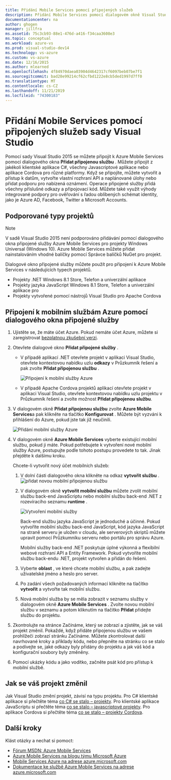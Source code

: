 ```yaml
---
title: Přidání Mobile Services pomocí připojených služeb
description: Přidání Mobile Services pomocí dialogovém okně Visual Studio přidání připojené služby
documentationcenter: na
author: ghogen
manager: jillfra
ms.assetid: 75c3cb93-88e1-476d-a416-f34caa3608e3
ms.topic: conceptual
ms.workload: azure-vs
ms.prod: visual-studio-dev14
ms.technology: vs-azure
ms.custom: vs-azure
ms.date: 12/16/2015
ms.author: mlearned
ms.openlocfilehash: 4f84970daea03904d4642317cf6097beb07be7f1
ms.sourcegitcommit: bad28e99214cf62cfbd1222e8cb5ded1997d7ff0
ms.translationtype: MT
ms.contentlocale: cs-CZ
ms.lasthandoff: 11/21/2019
ms.locfileid: "74300183"
---
```

# <a name="adding-mobile-services-by-using-visual-studio-connected-services"></a>Přidání Mobile Services pomocí připojených služeb sady Visual Studio
Pomocí sady Visual Studio 2015 se můžete připojit k Azure Mobile Services pomocí dialogového okna **Přidat připojenou službu** . Můžete připojit z jakékoli klientské aplikace C#, všechny Javascriptové aplikace nebo aplikace Cordova pro různé platformy. Když se připojíte, můžete vytvořit a přístup k datům, vytvořte vlastní rozhraní API a naplánované úlohy nebo přidat podporu pro nabízená oznámení.  Operace připojené služby přidá všechny příslušné odkazy a připojovací kód. Můžete také využít výhody integrované podpory pro ověřování s řadou oblíbených schémat identity, jako je Azure AD, Facebook, Twitter a Microsoft Accounts.

## <a name="supported-project-types"></a>Podporované typy projektů
> [!NOTE]
> V sadě Visual Studio 2015 není podporováno přidávání pomocí dialogového okna připojené služby Azure Mobile Services pro projekty Windows Universal (Windows 10). Azure Mobile Services můžete přidat nainstalováním vhodné balíčky pomocí Správce balíčků NuGet pro projekt.
>
>

Dialogové okno připojené služby můžete použít pro připojení k Azure Mobile Services v následujících typech projektů.

* Projekty .NET Windows 8.1 Store, Telefon a univerzální aplikace
* Projekty jazyka JavaScript Windows 8.1 Store, Telefon a univerzální aplikace pro
* Projekty vytvořené pomocí nástrojů Visual Studio pro Apache Cordova

## <a name="connect-to-azure-mobile-services-using-the-add-connected-services-dialog"></a>Připojení k mobilním službám Azure pomocí dialogového okna připojené služby
1. Ujistěte se, že máte účet Azure. Pokud nemáte účet Azure, můžete si zaregistrovat [bezplatnou zkušební verzi](https://go.microsoft.com/fwlink/?LinkId=518146).
2. Otevřete dialogové okno **Přidat připojené služby** .

   * V případě aplikací .NET otevřete projekt v aplikaci Visual Studio, otevřete kontextovou nabídku uzlu **odkazy** v Průzkumník řešení a pak zvolte **Přidat připojenou službu** .

        ![Připojení k mobilní služby Azure](./media/vs-azure-tools-connected-services-add-mobile-services/IC797635.png)
   * V případě Apache Cordova projektů aplikací otevřete projekt v aplikaci Visual Studio, otevřete kontextovou nabídku uzlu projektu v Průzkumník řešení a zvolte možnost **Přidat připojenou službu**.
3. V dialogovém okně **Přidat připojenou službu** zvolte **Azure Mobile Services**a pak klikněte na tlačítko **Konfigurovat** . Můžete být vyzváni k přihlášení do Azure, pokud jste tak již neučinili.

    ![Přidání mobilní služby Azure](./media/vs-azure-tools-connected-services-add-mobile-services/IC797636.png)
4. V dialogovém okně **Azure Mobile Services** vyberte existující mobilní službu, pokud ji máte. Pokud potřebujete k vytvoření nové mobilní služby Azure, postupujte podle tohoto postupu provedete to tak. Jinak přejděte k dalšímu kroku.

    Chcete-li vytvořit nový účet mobilních služeb:

   1. V dolní části dialogového okna klikněte na odkaz **vytvořit službu** .
       ![přidat novou mobilní připojenou službu](./media/vs-azure-tools-connected-services-add-mobile-services/IC797637.png)
   2. V dialogovém okně **vytvořit mobilní službu** můžete zvolit mobilní službu back-end JavaScriptu nebo mobilní službu back-end .NET z rozevíracího seznamu **runtime** .

       ![Vytvoření mobilní služby](./media/vs-azure-tools-connected-services-add-mobile-services/IC797638.png)

       Back-end službu jazyka JavaScript je jednoduché a účinné. Pokud vytvoříte mobilní službu back-end JavaScript, kód jazyka JavaScript na straně serveru je uložen v cloudu, ale serverových skriptů můžete upravit pomocí Průzkumníku serveru nebo portálu pro správu Azure.

       Mobilní služby back-end .NET poskytuje úplné výkonná a flexibilní webové rozhraní API a Entity Framework. Pokud vytvoříte mobilní službu back-endu .NET, projekt vytvořen a přidán do řešení.
   3. Vyberte **oblast** , ve které chcete mobilní službu, a pak zadejte uživatelské jméno a heslo pro server.
   4. Po zadání všech požadovaných informací klikněte na tlačítko **vytvořit** a vytvořte tak mobilní službu.
   5. Nová mobilní služba by se měla zobrazit v seznamu služby v dialogovém okně **Azure Mobile Services** . Zvolte novou mobilní službu v seznamu a potom kliknutím na tlačítko **Přidat** přidejte službu do projektu.
5. Zkontrolujte na stránce Začínáme, který se zobrazí a zjistěte, jak se váš projekt změnil. Pokaždé, když přidáte připojenou službu ve vašem prohlížeči zobrazí stránku Začínáme. Můžete zkontrolovat další navrhované kroky a příklady kódu, nebo přepněte na stránku co se stalo a podívejte se, jaké odkazy byly přidány do projektu a jak váš kód a konfigurační soubory byly změněny.
6. Pomocí ukázky kódu a jako vodítko, začněte psát kód pro přístup k mobilní službě.

## <a name="how-your-project-is-modified"></a>Jak se váš projekt změnil
Jak Visual Studio změní projekt, závisí na typu projektu. Pro C# klientské aplikace si přečtěte téma [co C# se stalo – projekty](https://go.microsoft.com/fwlink/p/?LinkId=513119). Pro klientské aplikace JavaScriptu si přečtěte téma [co se stalo – javascriptové projekty](https://go.microsoft.com/fwlink/p/?LinkId=513120). Pro aplikace Cordova si přečtěte téma [co se stalo – projekty Cordova](https://go.microsoft.com/fwlink/p/?LinkId=513116).

## <a name="next-steps"></a>Další kroky
Klást otázky a nechat si pomoct:

* [Fórum MSDN: Azure Mobile Services](https://social.msdn.microsoft.com/forums/azure/home?forum=azuremobile)
* [Azure Mobile Services na blogu týmu Microsoft Azure](https://azure.microsoft.com/blog/topics/mobile/)
* [Mobile Services Azure na adrese azure.microsoft.com](https://azure.microsoft.com/services/mobile-services/)
* [Dokumentace ke službě Azure Mobile Services na adrese azure.microsoft.com](https://azure.microsoft.com/documentation/services/mobile-services/)
